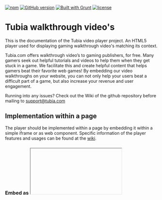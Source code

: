 [![npm](https://img.shields.io/npm/v/npm.svg)](https://nodejs.org/)
[![GitHub version](https://img.shields.io/badge/version-1.1.1-green.svg)](https://github.com/GameDistribution/tubia-walkthrough-videos/)
[![Built with Grunt](https://cdn.gruntjs.com/builtwith.svg)](http://gruntjs.com/)
[![license](https://img.shields.io/github/license/mashape/apistatus.svg)](https://github.com/GameDistribution/tubia-walkthrough-videos/blob/master/LICENSE)


# Tubia walkthrough video's
This is the documentation of the Tubia video player project. An HTML5 player used for displaying gaming walkthrough video's matching its context.

Tubia.com offers walkthrough video’s to gaming publishers, for free. Many gamers seek out helpful tutorials and videos to help them when they get stuck in a game. We facilitate this and create helpful content that helps gamers beat their favorite web games! By embedding our video walkthroughs on your website, you can not only help your users beat a difficult part of a game, but also increase your revenue and user engagement.

Running into any issues? Check out the Wiki of the github repository before mailing to <a href="support@tubia.com" target="_blank">support@tubia.com</a>

## Implementation within a page
The player should be implemented within a page by embedding it within a simple iframe or as web component. Specific information of the player features and usages can be found at the <a href="https://github.com/GameDistribution/tubia-walkthrough-videos/wiki" target="_blank">wiki</a>.

### Embed as <iframe>
It is also possible to embed the Tubia video player within a simple <iframe> element. However, you won't be able to hook into the callbacks.
```
<iframe 
    scrolling="no" 
    frameborder="0" 
    allowfullscreen="allowfullscreen" 
    style="margin: 0px; padding: 0px;" width="640" height="480" 
    src="https://player.tubia.com/?publisherid=[YOUR PUBLISHER ID HERE]&gameid=[YOUR GAME ITS IDENTIFIER]&pageurl=[CURRENT PAGE URL ENCODED]&title=[YOUR GAME ITS URL ENCODED TITLE]&colormain=[PLAYER THEME HEX COLOR CODE]&coloraccent=[PLAYER THEME HEX COLOR CODE]&gdprtracking=[SET BY YOUR GDPR SOLUTION]&gdprtargeting=[SET BY YOUR GDPR SOLUTION]&langcode=[LANGUAGE CODE - REGION CODE]">
</iframe>
```
Use the following query variables.

| Property | Mandatory | Default | Description |
| --- | --- | --- | --- |
| publisherid | Yes | '' | Your Tubia publisher identifier. |
| gameid | Yes | '' | A unique identifier of your page content. We use this data to match a video with your identifier. |
| title | Yes | '' | The name of your game. This values is used within the video player, but we also use this data to match a video with your title. Make sure its value is URL encoded. |
| pageurl | Yes | '' | The full URL of the current page, make sure its value is encoded. |
| colormain | No | '' | The main theme color of the HTML5 video player, use a CSS hex code (ff0080), without the #. |
| coloraccent | No | '' | The accent theme color of the HTML5 video player, use a CSS hex code (ff0080), without the #. |
| gdprtracking | Mandatory for European end-users | '' | Enable client tracking solutions. |
| gdprtargeting | Mandatory for European end-users | '' | Enable client advertisement targeting solutions. |
| langcode | No | 'en-us' | Currently only used for localising phrases within advertisements. |
| debug | No | '' | Enable debugging. Please keep it to false when publishing. |

### Embed as web component
Add the following script to your document.
```
window["TUBIA_OPTIONS"] = {
    "container": '[YOUR CONTAINER ELEMENT ID HERE]',
    "publisherId": '[YOUR PUBLISHER ID HERE]',
    "gameId": '[YOUR GAME ITS IDENTIFIER]',
    "title": '[YOUR GAME ITS TITLE]',
    "gdprTracking": true,
    "gdprTargeting": true,
};
(function (d, s, id) {
    var js, fjs = d.getElementsByTagName(s)[0];
    if (d.getElementById(id)) return;
    js = d.createElement(s);
    js.id = id;
    js.src = 'https://player.tubia.com/libs/gd/gd.js';
    fjs.parentNode.insertBefore(js, fjs);
}(document, 'script', 'tubia-playerjs'));
```

You can also initialise the Tubia instance by simply (re)creating it. This is useful for when you want to load Tubia within a web application. Just make sure you pass the options as arguments in the constructor, instead of binding them to the window element. Otherwise the instance would auto initialise.
```
new Tubia.Player.default({
    "container": '[YOUR CONTAINER ELEMENT ID HERE]',
    "publisherId": '[YOUR PUBLISHER ID HERE]',
    "gameId": '[YOUR GAME ITS IDENTIFIER]',
    "title": '[YOUR GAME ITS TITLE]',
    "gdprTracking": [SET BY YOUR GDPR SOLUTION],
    "gdprTargeting": [SET BY YOUR GDPR SOLUTION],
});
```

#### Matching video's
Once successfully embedded it can take up to a day for a video to be matched with your game page.

#### Callbacks & Properties
##### Properties
You can use the following properties:

| Property | Mandatory | Default | Description |
| --- | --- | --- | --- |
| container | No | {String} 'player' | The container element id value. The HTML5 player will be embedded within. |
| publisherId | Yes | {String} '' | Your Tubia publisher identifier. |
| gameId | Yes | {String} '' | A unique identifier of your page content. We use this data to match a video with your identifier. |
| title | Yes | {String} '' | The name of your game. This values is used within the video player, but we also use this data to match a video with your title. Make sure its value is URL encoded. |
| colorMain | No | {String} '' | The main theme color of the HTML5 video player, you can use any CSS value, example; #ff0080. |
| colorAccent | No | {String} '' | The accent theme color of the HTML5 video player, you can use any CSS value, example; rgba(255, 255, 0, 0.5). |
| gdprTracking | Mandatory for European end-users | {Boolean} null | Enable client tracking solutions. |
| gdprTargeting | Mandatory for European end-users | {Boolean} null | Enable client advertisement targeting solutions. |
| langCode | No | 'en-us' | Currently only used for localising phrases within advertisements. |
| debug | No | {Boolean} false | Enable debugging. Please keep it to false when publishing. |

##### Callbacks
You can hook into the following callbacks:

| Callback | Returns | Description |
| --- | --- | --- |
| onStart | nothing | The very first moment everything is initializing. |
| onFound | {Object} - Video data | When a video - matching with your game - has been found. |
| onNotFound | {Object} - Error message | When a video - matching with your game - could not be found. |
| onReady | {Object} - Player instance | When the HTML5 player is ready to play the video. This callback will only be returned when onStart and onFound have returned before. |
| onError | {Object} - Error data | When any error happens inside of Tubia. |

#### Styling/ CSS
The video player will be embedded straight into your web page as a component, so not within an iframe. This means you're free to completely style it to your wishes or even write plugins.

## Repository
The player is maintained on a public github repository.
<a href="https://github.com/gamedistribution/tubia-walkthrough-videos" target="_blank">https://github.com/gamedistribution/tubia-walkthrough-videos</a>

## Deployment
Deployment of this repository to production environments is done through TeamCity. The `./src/index.html` file should be deployed manually within the root of the bucket. This file allows the embedding of the player within an iframe.

## Installation for development
Install the following programs:
* [NodeJS LTS](https://nodejs.org/).
* [Grunt](http://gruntjs.com/).

Pull in the rest of the requirements using npm:
```
npm install
```

Setup a local node server, watch changes and update your browser view automatically:
```
grunt
```

Make a production build for the CDN solution. The npmjs version uses a "prepublish"-task defined within package.json, which does a simple babel task, similar to this task:
```
grunt build
```
